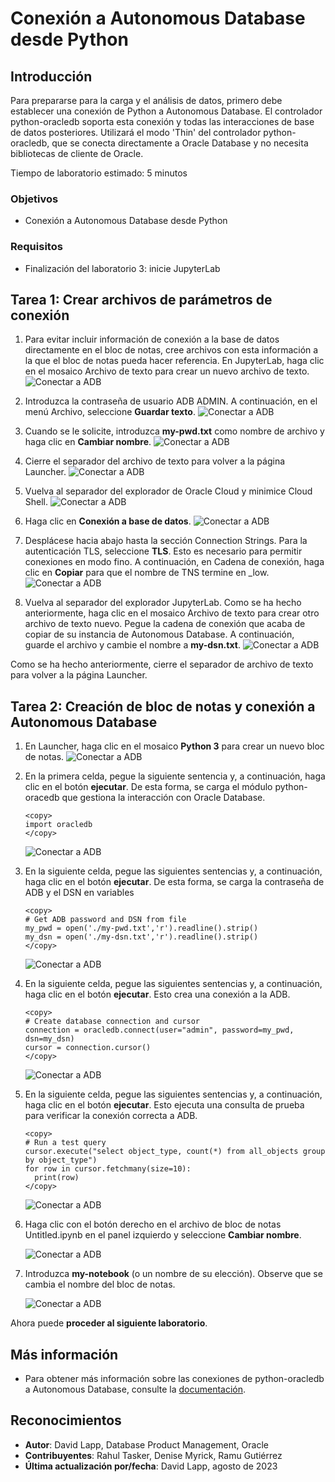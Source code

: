 # Conexión a Autonomous Database desde Python

## Introducción

Para prepararse para la carga y el análisis de datos, primero debe establecer una conexión de Python a Autonomous Database. El controlador python-oracledb soporta esta conexión y todas las interacciones de base de datos posteriores. Utilizará el modo 'Thin' del controlador python-oracledb, que se conecta directamente a Oracle Database y no necesita bibliotecas de cliente de Oracle.

Tiempo de laboratorio estimado: 5 minutos

### Objetivos

*   Conexión a Autonomous Database desde Python

### Requisitos

*   Finalización del laboratorio 3: inicie JupyterLab

## Tarea 1: Crear archivos de parámetros de conexión

1.  Para evitar incluir información de conexión a la base de datos directamente en el bloc de notas, cree archivos con esta información a la que el bloc de notas pueda hacer referencia. En JupyterLab, haga clic en el mosaico Archivo de texto para crear un nuevo archivo de texto. ![Conectar a ADB](images/connect-to-adb-01.png)
    
2.  Introduzca la contraseña de usuario ADB ADMIN. A continuación, en el menú Archivo, seleccione **Guardar texto**. ![Conectar a ADB](images/connect-to-adb-02.png)
    
3.  Cuando se le solicite, introduzca **my-pwd.txt** como nombre de archivo y haga clic en **Cambiar nombre**. ![Conectar a ADB](images/connect-to-adb-03.png)
    
4.  Cierre el separador del archivo de texto para volver a la página Launcher. ![Conectar a ADB](images/connect-to-adb-04.png)
    
5.  Vuelva al separador del explorador de Oracle Cloud y minimice Cloud Shell. ![Conectar a ADB](images/connect-to-adb-05.png)
    
6.  Haga clic en **Conexión a base de datos**. ![Conectar a ADB](images/connect-to-adb-06.png)
    
7.  Desplácese hacia abajo hasta la sección Connection Strings. Para la autenticación TLS, seleccione **TLS**. Esto es necesario para permitir conexiones en modo fino. A continuación, en Cadena de conexión, haga clic en **Copiar** para que el nombre de TNS termine en \_low. ![Conectar a ADB](images/connect-to-adb-07.png)
    
8.  Vuelva al separador del explorador JupyterLab. Como se ha hecho anteriormente, haga clic en el mosaico Archivo de texto para crear otro archivo de texto nuevo. Pegue la cadena de conexión que acaba de copiar de su instancia de Autonomous Database. A continuación, guarde el archivo y cambie el nombre a **my-dsn.txt**. ![Conectar a ADB](images/connect-to-adb-08.png)
    

Como se ha hecho anteriormente, cierre el separador de archivo de texto para volver a la página Launcher.

## Tarea 2: Creación de bloc de notas y conexión a Autonomous Database

1.  En Launcher, haga clic en el mosaico **Python 3** para crear un nuevo bloc de notas. ![Conectar a ADB](images/connect-to-adb-09.png)
    
2.  En la primera celda, pegue la siguiente sentencia y, a continuación, haga clic en el botón **ejecutar**. De esta forma, se carga el módulo python-oracedb que gestiona la interacción con Oracle Database.
    
        <copy>
        import oracledb
        </copy>
        
    
    ![Conectar a ADB](images/connect-to-adb-10.png)
    
3.  En la siguiente celda, pegue las siguientes sentencias y, a continuación, haga clic en el botón **ejecutar**. De esta forma, se carga la contraseña de ADB y el DSN en variables
    
        <copy>
        # Get ADB password and DSN from file
        my_pwd = open('./my-pwd.txt','r').readline().strip()
        my_dsn = open('./my-dsn.txt','r').readline().strip()
        </copy>
        
    
    ![Conectar a ADB](images/connect-to-adb-11.png)
    
4.  En la siguiente celda, pegue las siguientes sentencias y, a continuación, haga clic en el botón **ejecutar**. Esto crea una conexión a la ADB.
    
        <copy>
        # Create database connection and cursor
        connection = oracledb.connect(user="admin", password=my_pwd, dsn=my_dsn)
        cursor = connection.cursor()
        </copy>
        
    
    ![Conectar a ADB](images/connect-to-adb-12.png)
    
5.  En la siguiente celda, pegue las siguientes sentencias y, a continuación, haga clic en el botón **ejecutar**. Esto ejecuta una consulta de prueba para verificar la conexión correcta a ADB.
    
        <copy>
        # Run a test query
        cursor.execute("select object_type, count(*) from all_objects group by object_type")
        for row in cursor.fetchmany(size=10):
          print(row)
        </copy>
        
    
    ![Conectar a ADB](images/connect-to-adb-13.png)
    
6.  Haga clic con el botón derecho en el archivo de bloc de notas Untitled.ipynb en el panel izquierdo y seleccione **Cambiar nombre**.
    
    ![Conectar a ADB](images/connect-to-adb-14.png)
    
7.  Introduzca **my-notebook** (o un nombre de su elección). Observe que se cambia el nombre del bloc de notas.
    
    ![Conectar a ADB](images/connect-to-adb-15.png)
    

Ahora puede **proceder al siguiente laboratorio**.

## Más información

*   Para obtener más información sobre las conexiones de python-oracledb a Autonomous Database, consulte la [documentación](https://python-oracledb.readthedocs.io/en/latest/user_guide/connection_handling.html#connecting-to-oracle-cloud-autonomous-databases).

## Reconocimientos

*   **Autor**: David Lapp, Database Product Management, Oracle
*   **Contribuyentes**: Rahul Tasker, Denise Myrick, Ramu Gutiérrez
*   **Última actualización por/fecha**: David Lapp, agosto de 2023
